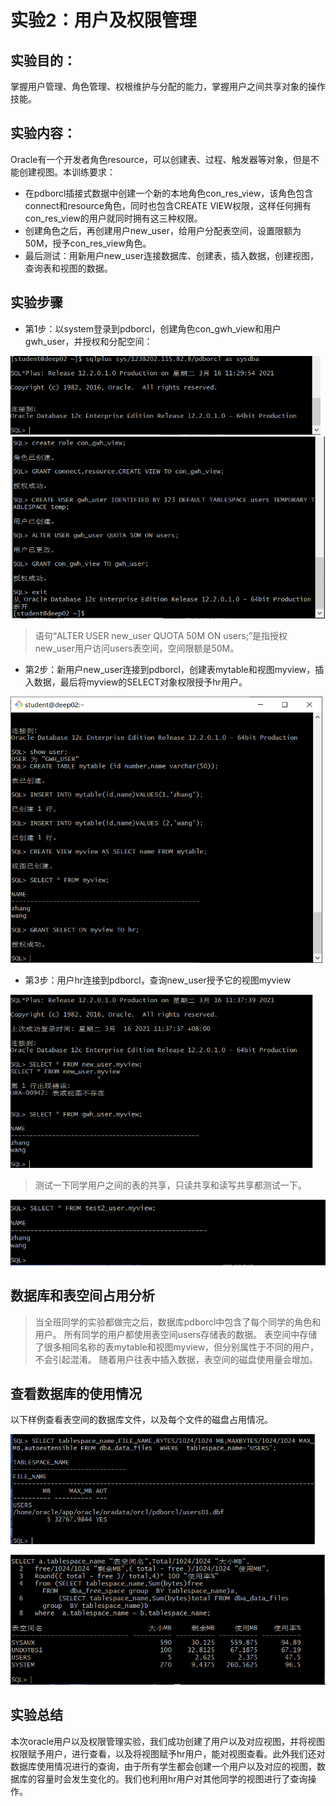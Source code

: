 # 实验2：用户及权限管理

## 实验目的：

掌握用户管理、角色管理、权根维护与分配的能力，掌握用户之间共享对象的操作技能。

## 实验内容：

Oracle有一个开发者角色resource，可以创建表、过程、触发器等对象，但是不能创建视图。本训练要求：

- 在pdborcl插接式数据中创建一个新的本地角色con_res_view，该角色包含connect和resource角色，同时也包含CREATE VIEW权限，这样任何拥有con_res_view的用户就同时拥有这三种权限。
- 创建角色之后，再创建用户new_user，给用户分配表空间，设置限额为50M，授予con_res_view角色。
- 最后测试：用新用户new_user连接数据库、创建表，插入数据，创建视图，查询表和视图的数据。

## 实验步骤

- 第1步：以system登录到pdborcl，创建角色con_gwh_view和用户gwh_user，并授权和分配空间：

<img src="./img/image-20210316113127776.png" alt="image-20210316113127776" style="zoom: 67%;" />

<img src=".\img\image-20210316113324872.png" alt="image-20210316113324872" style="zoom:67%;" />

> 语句“ALTER USER new_user QUOTA 50M ON users;”是指授权new_user用户访问users表空间，空间限额是50M。

- 第2步：新用户new_user连接到pdborcl，创建表mytable和视图myview，插入数据，最后将myview的SELECT对象权限授予hr用户。

<img src=".\img\image-20210316113719371.png" alt="image-20210316113719371" style="zoom: 67%;" />

- 第3步：用户hr连接到pdborcl，查询new_user授予它的视图myview

<img src=".\img\image-20210316113804295.png" alt="image-20210316113804295" style="zoom: 67%;" />

> 测试一下同学用户之间的表的共享，只读共享和读写共享都测试一下。

![image-20210316114427526](.\img\image-20210316114427526.png)

## 数据库和表空间占用分析

> 当全班同学的实验都做完之后，数据库pdborcl中包含了每个同学的角色和用户。
> 所有同学的用户都使用表空间users存储表的数据。
> 表空间中存储了很多相同名称的表mytable和视图myview，但分别属性于不同的用户，不会引起混淆。
> 随着用户往表中插入数据，表空间的磁盘使用量会增加。

## 查看数据库的使用情况

以下样例查看表空间的数据库文件，以及每个文件的磁盘占用情况。

<img src=".\img\image-20210316114022754.png" alt="image-20210316114022754" style="zoom: 67%;" />

![image-20210316114055414](.\img\image-20210316114055414.png)



## 实验总结

​	本次oracle用户以及权限管理实验，我们成功创建了用户以及对应视图，并将视图权限赋予用户，进行查看，以及将视图赋予hr用户，能对视图查看。此外我们还对数据库使用情况进行的查询，由于所有学生都会创建一个用户以及对应的视图，数据库的容量时会发生变化的。我们也利用hr用户对其他同学的视图进行了查询操作。
